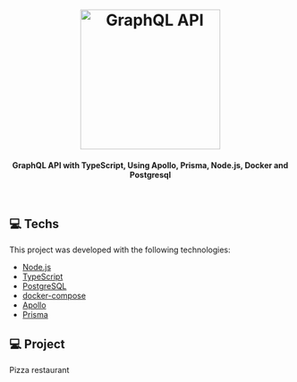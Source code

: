 <h1 align="center">
    <img alt="GraphQL API"  src=".github/1200px-Node.js_logo.svg.png" width="250px" />
</h1>

<h4 align="center">
  GraphQL API with TypeScript, Using Apollo, Prisma, Node.js, Docker and Postgresql
</h4>

<br>

## 💻 Techs

This project was developed with the following technologies:

- [Node.js](https://nodejs.org/en/)
- [TypeScript](https://www.typescriptlang.org/)
- [PostgreSQL](https://www.postgresql.org/)
- [docker-compose](https://docs.docker.com/compose/)
- [Apollo](https://www.apollographql.com/)
- [Prisma](https://prisma.io)

## 💻 Project

Pizza restaurant
